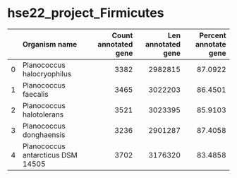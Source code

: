 # hse22_project_Firmicutes

|    | Organism name                     |   Count annotated gene |   Len annotated gene |   Percent annotate gene |
|---:|:----------------------------------|-----------------------:|---------------------:|------------------------:|
|  0 | Planococcus halocryophilus        |                   3382 |              2982815 |                 87.0922 |
|  1 | Planococcus faecalis              |                   3465 |              3022203 |                 86.4501 |
|  2 | Planococcus halotolerans          |                   3521 |              3023395 |                 85.9103 |
|  3 | Planococcus donghaensis           |                   3236 |              2901287 |                 87.4058 |
|  4 | Planococcus antarcticus DSM 14505 |                   3702 |              3176320 |                 83.4858 |
